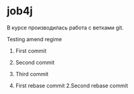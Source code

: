 # job4j

В курсе производилась работа с ветками git.

Testing amend regime

1. First commit
2. Second commit 
3. Third commit



1. First rebase commit
2.Second rebase commit